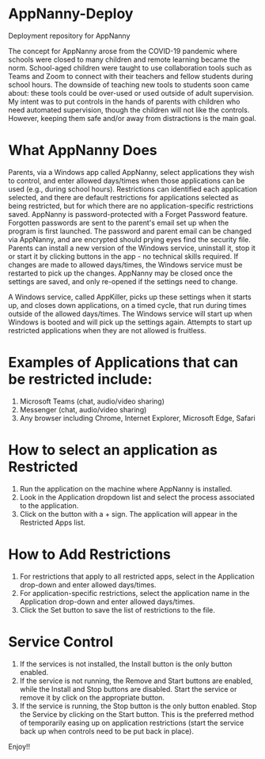 # AppNanny-Deploy
Deployment repository for AppNanny

The concept for AppNanny arose from the COVID-19 pandemic where schools were closed to many children and remote learning became the norm.
School-aged children were taught to use collaboration tools such as Teams and Zoom to connect with their teachers and fellow students
during school hours.  The downside of teaching new tools to students soon came about:  these tools could be over-used or used outside of adult supervision.
My intent was to put controls in the hands of parents with children who need automated supervision, though the children will not like the controls.  However,
keeping them safe and/or away from distractions is the main goal.

What AppNanny Does
==================
Parents, via a Windows app called AppNanny, select applications they wish to control, and enter allowed days/times when those applications can be used (e.g., during school
hours).  Restrictions can identified each application selected, and there are default restrictions for applications selected as being restricted, but for which there are no
application-specific restrictions saved.  AppNanny is password-protected with a Forget Password feature.  Forgotten passwords are sent to the parent's email set up when the
program is first launched.  The password and parent email can be changed via AppNanny, and are encrypted should prying eyes find the security file.  Parents can install a
new version of the Windows service, uninstall it, stop it or start it by clicking buttons in the app - no technical skills required.  If changes are made to allowed
days/times, the Windows service must be restarted to pick up the changes.  AppNanny may be closed once the settings are saved, and only re-opened if the settings need to
change.

A Windows service, called AppKiller, picks up these settings when it starts up, and closes down applications, on a timed cycle, that run during times outside of the allowed days/times.  The Windows service will
start up when Windows is booted and will pick up the settings again.  Attempts to start up restricted applications when they are not allowed is fruitless.

Examples of Applications that can be restricted include:
========================================================
   1) Microsoft Teams (chat, audio/video sharing)
   2) Messenger (chat, audio/video sharing)
   3) Any browser including Chrome, Internet Explorer, Microsoft Edge, Safari
   
How to select an application as Restricted
==========================================
   1) Run the application on the machine where AppNanny is installed.
   2) Look in the Application dropdown list and select the process associated to the application.
   3) Click on the button with a + sign.  The application will appear in the Restricted Apps list.

How to Add Restrictions
=======================
   1) For restrictions that apply to all restricted apps, select <default> in the Application drop-down and enter allowed days/times.
   2) For application-specific restrictions, select the application name in the Application drop-down and enter allowed days/times.
   3) Click the Set button to save the list of restrictions to the file.
   
Service Control
===============
   1) If the services is not installed, the Install button is the only button enabled.
   2) If the service is not running, the Remove and Start buttons are enabled, while the Install and Stop buttons are disabled.  Start the service or
      remove it by click on the appropriate button.
   3) If the service is running, the Stop button is the only button enabled.  Stop the Service by clicking on the Start button.  This is the preferred
      method of temporarily easing up on application restrictions (start the service back up when controls need to be put back in place).
  
  Enjoy!!
